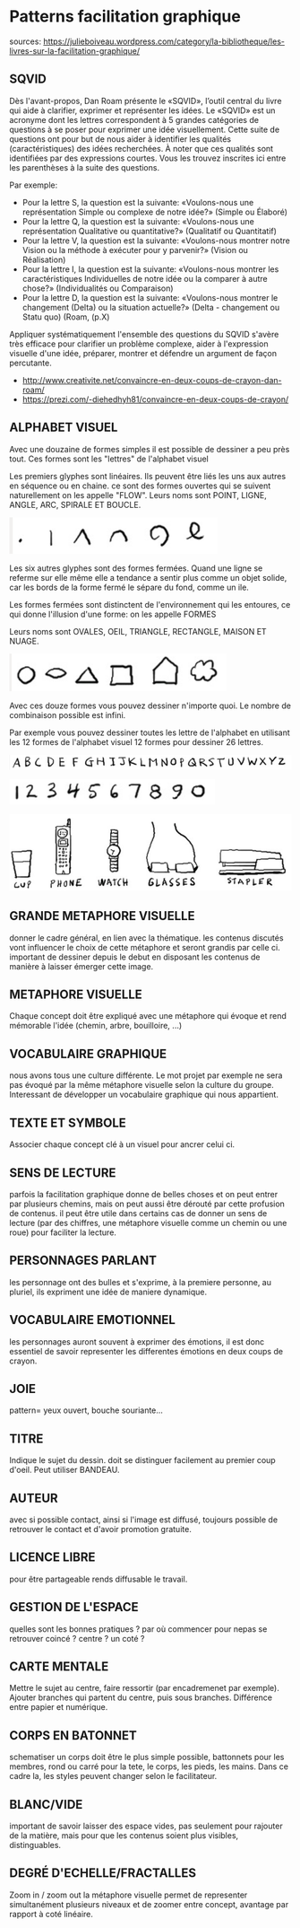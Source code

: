# Patterns facilitation graphique

sources: https://julieboiveau.wordpress.com/category/la-bibliotheque/les-livres-sur-la-facilitation-graphique/

## SQVID

Dès l'avant-propos, Dan Roam présente le «SQVID», l’outil central du livre qui aide à clarifier, exprimer et représenter les idées. Le «SQVID» est un acronyme dont les lettres correspondent à 5 grandes catégories de questions à se poser pour exprimer une idée visuellement. Cette suite de questions ont pour but de nous aider à identifier les qualités (caractéristiques) des idées recherchées. À noter que ces qualités sont identifiées par des expressions courtes. Vous les trouvez inscrites ici entre les parenthèses à la suite des questions.

Par exemple:

- Pour la lettre S, la question est la suivante: «Voulons-nous une représentation Simple ou complexe de notre idée?» (Simple ou Élaboré)
- Pour la lettre Q, la question est la suivante: «Voulons-nous une représentation Qualitative ou quantitative?» (Qualitatif ou Quantitatif)
- Pour la lettre V, la question est la suivante: «Voulons-nous montrer notre Vision ou la méthode à exécuter pour y parvenir?» (Vision ou Réalisation)
- Pour la lettre I, la question est la suivante: «Voulons-nous montrer les caractéristiques Individuelles de notre idée ou la comparer à autre chose?» (Individualités ou Comparaison)
- Pour la lettre D, la question est la suivante: «Voulons-nous montrer le changement (Delta) ou la situation actuelle?» (Delta - changement ou Statu quo) (Roam, (p.X)

Appliquer systématiquement l'ensemble des questions du SQVID s'avère très efficace pour clarifier un problème complexe, aider à l'expression visuelle d'une idée, préparer, montrer et défendre un argument de façon percutante. 

- http://www.creativite.net/convaincre-en-deux-coups-de-crayon-dan-roam/
- https://prezi.com/-diehedhyh81/convaincre-en-deux-coups-de-crayon/

## ALPHABET VISUEL

Avec une douzaine de formes simples il est possible de dessiner a peu près tout. Ces formes sont les "lettres" de l'alphabet visuel

Les premiers glyphes sont linéaires. Ils peuvent être liés les uns aux autres en séquence ou en chaine. ce sont des formes ouvertes qui se suivent naturellement on les appelle "FLOW". Leurs noms sont POINT, LIGNE, ANGLE, ARC, SPIRALE ET BOUCLE.

![](glypes_lineaires.png)

Les six autres glyphes sont des formes fermées. Quand une ligne se referme sur elle même elle a tendance a sentir plus comme un objet solide, car les bords de la forme fermé le sépare du fond, comme un ile. 

Les formes fermées sont distinctent de l'environnement qui les entoures, ce qui donne l'illusion d'une forme: on les appelle FORMES

Leurs noms sont OVALES, OEIL, TRIANGLE, RECTANGLE, MAISON ET NUAGE. 

![](glyphes_formes_fermees.png)

Avec ces douze formes vous pouvez dessiner n'importe quoi. Le nombre de combinaison possible est infini.

Par exemple vous pouvez dessiner toutes les lettre de l'alphabet en utilisant les 12 formes de l'alphabet visuel 12 formes pour dessiner 26 lettres.

![](lettres_alphabet.png)

![](chiffres.png)

![](objets_dessines.png)


## GRANDE METAPHORE VISUELLE

donner le cadre général, en lien avec la thématique. les contenus discutés vont influencer le choix de cette métaphore et seront grandis par celle ci. important de dessiner depuis le debut en disposant les contenus de manière à laisser émerger cette image.


## METAPHORE VISUELLE

Chaque concept doit être expliqué avec une métaphore qui évoque et rend mémorable l'idée (chemin, arbre, bouilloire, ...)

## VOCABULAIRE GRAPHIQUE

nous avons tous une culture différente. Le mot projet par exemple ne sera pas évoqué par la même métaphore visuelle selon la culture du groupe. Interessant de développer un vocabulaire graphique qui nous appartient.

## TEXTE ET SYMBOLE

Associer chaque concept clé à un visuel pour ancrer celui ci.

## SENS DE LECTURE

parfois la facilitation graphique donne de belles choses et on peut entrer par plusieurs chemins, mais on peut aussi être dérouté par cette profusion de contenus. il peut être utile dans certains cas de donner un sens de lecture (par des chiffres, une métaphore visuelle comme un chemin ou une roue) pour faciliter la lecture.



## PERSONNAGES PARLANT

les personnage ont des bulles et s'exprime, à la premiere personne, au pluriel, ils expriment une idée de maniere dynamique.


## VOCABULAIRE EMOTIONNEL

les personnages auront souvent à exprimer des émotions, il est donc essentiel de savoir representer les differentes émotions en deux coups de crayon.


## JOIE
pattern= yeux ouvert, bouche souriante...


## TITRE

Indique le sujet du dessin. doit se distinguer facilement au premier coup d'oeil. Peut utiliser BANDEAU.

## AUTEUR
avec si possible contact, ainsi si l'image est diffusé, toujours possible de retrouver le contact et d'avoir promotion gratuite.

## LICENCE LIBRE
pour être partageable
rends diffusable le travail.

## GESTION DE L'ESPACE

quelles sont les bonnes pratiques ? par où commencer pour nepas se retrouver coincé ? centre ? un coté ?

## CARTE MENTALE

Mettre le sujet au centre, faire ressortir (par encadremenet par exemple). Ajouter branches qui partent du centre, puis sous branches. Différence entre papier et numérique.

## CORPS EN BATONNET

schematiser un corps doit être le plus simple possible, battonnets pour les membres, rond ou carré pour la tete, le corps, les pieds, les mains. Dans ce cadre la, les styles peuvent changer selon le facilitateur.

## BLANC/VIDE

important de savoir laisser des espace vides, pas seulement pour rajouter de la matière, mais pour que les contenus soient plus visibles, distinguables.

## DEGRÉ D'ECHELLE/FRACTALLES

Zoom in / zoom out la métaphore visuelle permet de representer simultanément plusieurs niveaux et de zoomer entre concept, avantage par rapport à coté linéaire.
